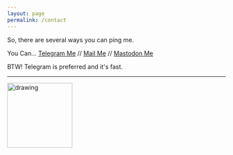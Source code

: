```yaml
---
layout: page
permalink: /contact
---
```


So, there are several ways you can ping me.

You Can... [Telegram Me](https://t.me/saqibhssn) // [Mail Me](mailto:nsaqib@duck.com) // [Mastodon Me](https://mas.to/web/accounts/107768648774798764)

BTW! Telegram is preferred and it's fast.

* * *   
<a href="https://stallman.org/facebook.html"><img src="https://stallman.org/no-facebook.svg" alt="drawing" width="150"/></a>
